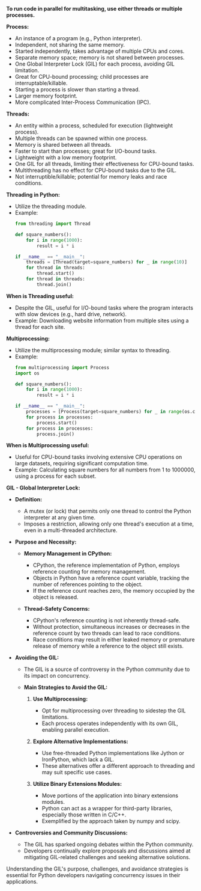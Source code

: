 **To run code in parallel for multitasking, use either threads or multiple processes.**

**Process:**
- An instance of a program (e.g., Python interpreter).
- Independent, not sharing the same memory.
- Started independently, takes advantage of multiple CPUs and cores.
- Separate memory space; memory is not shared between processes.
- One Global Interpreter Lock (GIL) for each process, avoiding GIL limitation.
- Great for CPU-bound processing; child processes are interruptable/killable.
- Starting a process is slower than starting a thread.
- Larger memory footprint.
- More complicated Inter-Process Communication (IPC).

**Threads:**
- An entity within a process, scheduled for execution (lightweight process).
- Multiple threads can be spawned within one process.
- Memory is shared between all threads.
- Faster to start than processes; great for I/O-bound tasks.
- Lightweight with a low memory footprint.
- One GIL for all threads, limiting their effectiveness for CPU-bound tasks.
- Multithreading has no effect for CPU-bound tasks due to the GIL.
- Not interruptible/killable; potential for memory leaks and race conditions.

**Threading in Python:**
- Utilize the threading module.
- Example:
    ```python
    from threading import Thread

    def square_numbers():
        for i in range(1000):
            result = i * i

    if __name__ == "__main__":
        threads = [Thread(target=square_numbers) for _ in range(10)]
        for thread in threads:
            thread.start()
        for thread in threads:
            thread.join()
    ```

**When is Threading useful:**
- Despite the GIL, useful for I/O-bound tasks where the program interacts with slow devices (e.g., hard drive, network).
- Example: Downloading website information from multiple sites using a thread for each site.

**Multiprocessing:**
- Utilize the multiprocessing module; similar syntax to threading.
- Example:
    ```python
    from multiprocessing import Process
    import os

    def square_numbers():
        for i in range(1000):
            result = i * i

    if __name__ == "__main__":
        processes = [Process(target=square_numbers) for _ in range(os.cpu_count())]
        for process in processes:
            process.start()
        for process in processes:
            process.join()
    ```

**When is Multiprocessing useful:**
- Useful for CPU-bound tasks involving extensive CPU operations on large datasets, requiring significant computation time.
- Example: Calculating square numbers for all numbers from 1 to 1000000, using a process for each subset.

**GIL - Global Interpreter Lock:**
- **Definition:**
  - A mutex (or lock) that permits only one thread to control the Python interpreter at any given time.
  - Imposes a restriction, allowing only one thread's execution at a time, even in a multi-threaded architecture.

- **Purpose and Necessity:**
  - **Memory Management in CPython:**
    - CPython, the reference implementation of Python, employs reference counting for memory management.
    - Objects in Python have a reference count variable, tracking the number of references pointing to the object.
    - If the reference count reaches zero, the memory occupied by the object is released.

  - **Thread-Safety Concerns:**
    - CPython's reference counting is not inherently thread-safe.
    - Without protection, simultaneous increases or decreases in the reference count by two threads can lead to race conditions.
    - Race conditions may result in either leaked memory or premature release of memory while a reference to the object still exists.

- **Avoiding the GIL:**
  - The GIL is a source of controversy in the Python community due to its impact on concurrency.

  - **Main Strategies to Avoid the GIL:**
    1. **Use Multiprocessing:**
       - Opt for multiprocessing over threading to sidestep the GIL limitations.
       - Each process operates independently with its own GIL, enabling parallel execution.

    2. **Explore Alternative Implementations:**
       - Use free-threaded Python implementations like Jython or IronPython, which lack a GIL.
       - These alternatives offer a different approach to threading and may suit specific use cases.

    3. **Utilize Binary Extensions Modules:**
       - Move portions of the application into binary extensions modules.
       - Python can act as a wrapper for third-party libraries, especially those written in C/C++.
       - Exemplified by the approach taken by numpy and scipy.

- **Controversies and Community Discussions:**
  - The GIL has sparked ongoing debates within the Python community.
  - Developers continually explore proposals and discussions aimed at mitigating GIL-related challenges and seeking alternative solutions.

Understanding the GIL's purpose, challenges, and avoidance strategies is essential for Python developers navigating concurrency issues in their applications.